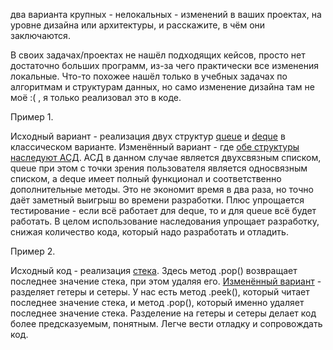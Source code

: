 два варианта крупных - нелокальных - изменений в ваших проектах, на уровне дизайна или архитектуры, и расскажите, в чём они заключаются.

В своих задачах/проектах не нашёл подходящих кейсов, просто нет достаточно больших программ, из-за чего практически все изменения локальные. Что-то похожее нашёл только в учебных задачах по алгоритмам и структурам данных, но само изменение дизайна там не моё :( , я только реализовал это в коде.

Пример 1.

Исходный вариант - реализация двух структур [queue](https://github.com/sergushenkov/algorithms-and-data-structures/blob/main/queue_1.py) и [deque](https://github.com/sergushenkov/algorithms-and-data-structures/blob/main/deque.py) в классическом варианте. Изменённый вариант - где [обе структуры наследуют АСД](https://github.com/sergushenkov/algorithms-and-data-structures/blob/main/queue_asd.py). АСД в данном случае является двухсвязным списком, queue при этом с точки зрения пользователя является односвязным списком, а deque имеет полный функционал и соответственно дополнительные методы. Это не экономит время в два раза, но точно даёт заметный выигрыш во времени разработки. Плюс упрощается тестирование - если всё работает для deque, то и для queue всё будет работать. В целом использование наследования упрощает разработку, снижая количество кода, который надо разработать и отладить.

Пример 2.

Исходный код - реализация [стека](https://github.com/sergushenkov/algorithms-and-data-structures/blob/main/stack.py). Здесь метод .pop() возвращает последнее значение стека, при этом удаляя его. [Изменённый вариант](https://github.com/sergushenkov/algorithms-and-data-structures/blob/main/bounded_stack.py) - разделяет гетеры и сетеры. У нас есть метод .peek(), который читает последнее значение стека, и метод .pop(), который именно удаляет последнее значение стека. Разделение на гетеры и сетеры делает код более предсказуемым, понятным. Легче вести отладку и сопровождать код.